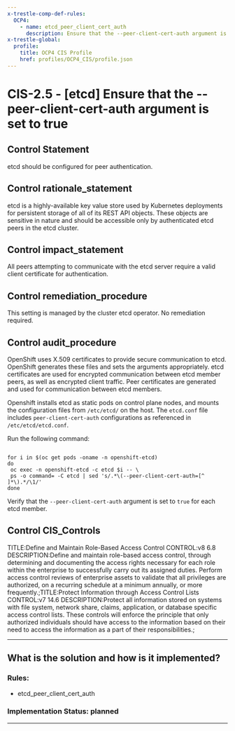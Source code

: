 ```yaml
---
x-trestle-comp-def-rules:
  OCP4:
    - name: etcd_peer_client_cert_auth
      description: Ensure that the --peer-client-cert-auth argument is set to true
x-trestle-global:
  profile:
    title: OCP4 CIS Profile
    href: profiles/OCP4_CIS/profile.json
---
```


# CIS-2.5 - \[etcd\] Ensure that the --peer-client-cert-auth argument is set to true

## Control Statement

etcd should be configured for peer authentication.

## Control rationale_statement

etcd is a highly-available key value store used by Kubernetes deployments for persistent storage of all of its REST API objects. These objects are sensitive in nature and should be accessible only by authenticated etcd peers in the etcd cluster.

## Control impact_statement

All peers attempting to communicate with the etcd server require a valid client certificate for authentication.

## Control remediation_procedure

This setting is managed by the cluster etcd operator. No remediation required.

## Control audit_procedure

OpenShift uses X.509 certificates to provide secure communication to etcd. OpenShift generates these files and sets the arguments appropriately. etcd certificates are used for encrypted communication between etcd member peers, as well as encrypted client traffic. Peer certificates are generated and used for communication between etcd members.

Openshift installs etcd as static pods on control plane nodes, and mounts the configuration files from `/etc/etcd/` on the host. The `etcd.conf` file includes `peer-client-cert-auth` configurations as referenced in `/etc/etcd/etcd.conf`. 

Run the following command:

```

for i in $(oc get pods -oname -n openshift-etcd)
do
 oc exec -n openshift-etcd -c etcd $i -- \
 ps -o command= -C etcd | sed 's/.*\(--peer-client-cert-auth=[^ ]*\).*/\1/'
done
```

Verify that the `--peer-client-cert-auth` argument is set to `true` for each etcd member.

## Control CIS_Controls

TITLE:Define and Maintain Role-Based Access Control CONTROL:v8 6.8 DESCRIPTION:Define and maintain role-based access control, through determining and documenting the access rights necessary for each role within the enterprise to successfully carry out its assigned duties. Perform access control reviews of enterprise assets to validate that all privileges are authorized, on a recurring schedule at a minimum annually, or more frequently.;TITLE:Protect Information through Access Control Lists CONTROL:v7 14.6 DESCRIPTION:Protect all information stored on systems with file system, network share, claims, application, or database specific access control lists. These controls will enforce the principle that only authorized individuals should have access to the information based on their need to access the information as a part of their responsibilities.;

______________________________________________________________________

## What is the solution and how is it implemented?

<!-- For implementation status enter one of: implemented, partial, planned, alternative, not-applicable -->

<!-- Note that the list of rules under ### Rules: is read-only and changes will not be captured after assembly to JSON -->

<!-- Add control implementation description here for control: CIS-2.5 -->

### Rules:

  - etcd_peer_client_cert_auth

### Implementation Status: planned

______________________________________________________________________
